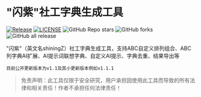 # "闪紫"社工字典生成工具

<a href="https://github.com/youki992/ShiningZ"><img alt="Release" src="https://img.shields.io/badge/ShiningZ-1.1-ff69b4"></a>
<a href="https://github.com/youki992/ShiningZ"><img alt="LICENSE" src="https://img.shields.io/badge/LICENSE-GPL-important"></a>
![GitHub Repo stars](https://img.shields.io/github/stars/youki992/ShiningZ?color=success)
![GitHub forks](https://img.shields.io/github/forks/youki992/ShiningZ)
![GitHub all release](https://img.shields.io/github/downloads/youki992/ShiningZ/total?color=blueviolet)  

"闪紫"（英文名shiningZ）社工字典生成工具，支持ABC自定义排列组合、ABC列字典AI扩展、AI提示词联想字典、自定义AI提示、字典去重、结果导出等

`目前公开更新版本为v1.1及其小更新版本例如v1.1.1`

> 免责声明：此工具仅限于安全研究，用户承担因使用此工具而导致的所有法律和相关责任！作者不承担任何法律责任！
